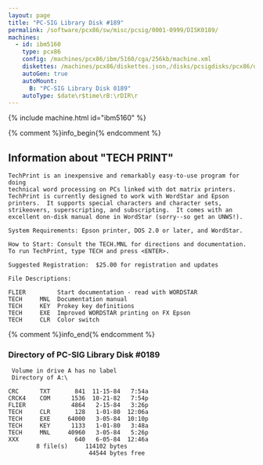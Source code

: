 ```yaml
---
layout: page
title: "PC-SIG Library Disk #189"
permalink: /software/pcx86/sw/misc/pcsig/0001-0999/DISK0189/
machines:
  - id: ibm5160
    type: pcx86
    config: /machines/pcx86/ibm/5160/cga/256kb/machine.xml
    diskettes: /machines/pcx86/diskettes.json,/disks/pcsigdisks/pcx86/diskettes.json
    autoGen: true
    autoMount:
      B: "PC-SIG Library Disk 0189"
    autoType: $date\r$time\rB:\rDIR\r
---
```


{% include machine.html id="ibm5160" %}

{% comment %}info_begin{% endcomment %}

## Information about "TECH PRINT"

    TechPrint is an inexpensive and remarkably easy-to-use program for doing
    technical word processing on PCs linked with dot matrix printers.
    TechPrint is currently designed to work with WordStar and Epson
    printers.  It supports special characters and character sets,
    strikeovers, superscripting, and subscripting.  It comes with an
    excellent on-disk manual done in WordStar (sorry--so get an UNWS!).
    
    System Requirements: Epson printer, DOS 2.0 or later, and WordStar.
    
    How to Start: Consult the TECH.MNL for directions and documentation.
    To run TechPrint, type TECH and press <ENTER>.
    
    Suggested Registration:  $25.00 for registration and updates
    
    File Descriptions:
    
    FLIER         Start documentation - read with WORDSTAR
    TECH     MNL  Documentation manual
    TECH     KEY  Prokey key definitions
    TECH     EXE  Improved WORDSTAR printing on FX Epson
    TECH     CLR  Color switch
{% comment %}info_end{% endcomment %}


### Directory of PC-SIG Library Disk #0189

     Volume in drive A has no label
     Directory of A:\

    CRC      TXT       841  11-15-84   7:54a
    CRCK4    COM      1536  10-21-82   7:54p
    FLIER             4864   2-15-84   3:26p
    TECH     CLR       128   1-01-80  12:06a
    TECH     EXE     64000   3-05-84  10:10p
    TECH     KEY      1133   1-01-80   3:48a
    TECH     MNL     40960   3-05-84   5:26p
    XXX                640   6-05-84  12:46a
            8 file(s)     114102 bytes
                           44544 bytes free

